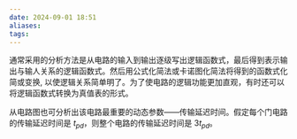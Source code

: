 ```yaml
---
date: 2024-09-01 18:51
aliases: 
tags: 
---
```

通常采用的分析方法是从电路的输入到输出逐级写出逻辑函数式，最后得到表示输出与输人关系的逻辑函数式。然后用公式化简法或卡诺图化简法将得到的函数式化简或变换, 以使逻辑关系简单明了。为了使电路的逻辑功能更加直观，有时还可以将逻辑函数式转换为真值表的形式。

从电路图也可分析出该电路最重要的动态参数——传输延迟时间。假定每个门电路的传输延迟时间是 $t_{pd}$，则整个电路的传输延迟时间是 $3t_{pd}$。
